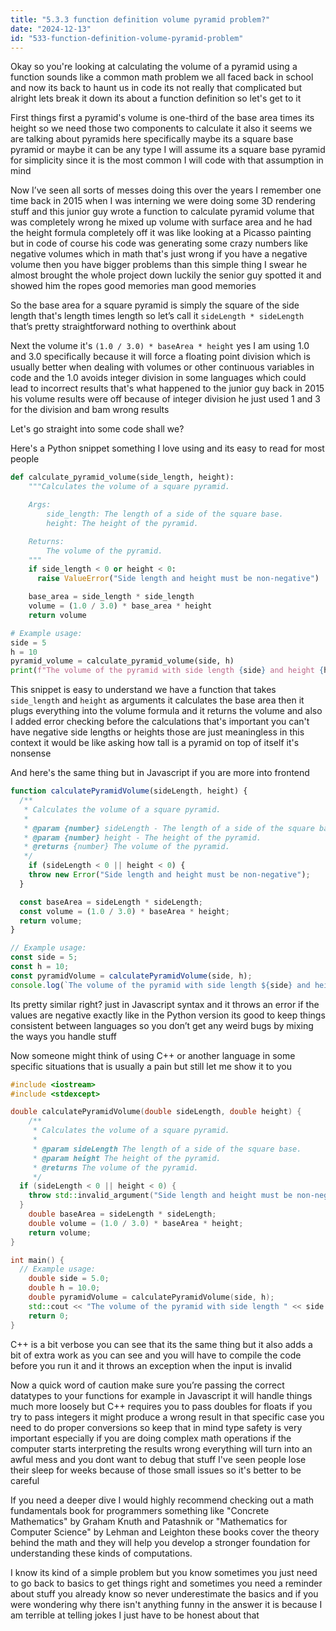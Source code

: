 ```yaml
---
title: "5.3.3 function definition volume pyramid problem?"
date: "2024-12-13"
id: "533-function-definition-volume-pyramid-problem"
---
```


Okay so you're looking at calculating the volume of a pyramid using a function sounds like a common math problem we all faced back in school and now its back to haunt us in code its not really that complicated but alright lets break it down its about a function definition so let's get to it

First things first a pyramid's volume is one-third of the base area times its height so we need those two components to calculate it also it seems we are talking about pyramids here specifically maybe its a square base pyramid or maybe it can be any type I will assume its a square base pyramid for simplicity since it is the most common I will code with that assumption in mind

Now I’ve seen all sorts of messes doing this over the years I remember one time back in 2015 when I was interning we were doing some 3D rendering stuff and this junior guy wrote a function to calculate pyramid volume that was completely wrong he mixed up volume with surface area and he had the height formula completely off it was like looking at a Picasso painting but in code of course his code was generating some crazy numbers like negative volumes which in math that's just wrong if you have a negative volume then you have bigger problems than this simple thing I swear he almost brought the whole project down luckily the senior guy spotted it and showed him the ropes good memories man good memories

So the base area for a square pyramid is simply the square of the side length that's length times length so let’s call it `sideLength * sideLength` that’s pretty straightforward nothing to overthink about

Next the volume it's  `(1.0 / 3.0) * baseArea * height` yes I am using 1.0 and 3.0 specifically because it will force a floating point division which is usually better when dealing with volumes or other continuous variables in code and the 1.0 avoids integer division in some languages which could lead to incorrect results that's what happened to the junior guy back in 2015 his volume results were off because of integer division he just used 1 and 3 for the division and bam wrong results

Let's go straight into some code shall we?

Here's a Python snippet something I love using and its easy to read for most people

```python
def calculate_pyramid_volume(side_length, height):
    """Calculates the volume of a square pyramid.

    Args:
        side_length: The length of a side of the square base.
        height: The height of the pyramid.

    Returns:
        The volume of the pyramid.
    """
    if side_length < 0 or height < 0:
      raise ValueError("Side length and height must be non-negative")

    base_area = side_length * side_length
    volume = (1.0 / 3.0) * base_area * height
    return volume

# Example usage:
side = 5
h = 10
pyramid_volume = calculate_pyramid_volume(side, h)
print(f"The volume of the pyramid with side length {side} and height {h} is: {pyramid_volume}")
```
This snippet is easy to understand we have a function that takes `side_length` and `height` as arguments it calculates the base area then it plugs everything into the volume formula and it returns the volume and also I added error checking before the calculations that's important you can't have negative side lengths or heights those are just meaningless in this context it would be like asking how tall is a pyramid on top of itself it's nonsense

And here's the same thing but in Javascript if you are more into frontend

```javascript
function calculatePyramidVolume(sideLength, height) {
  /**
   * Calculates the volume of a square pyramid.
   *
   * @param {number} sideLength - The length of a side of the square base.
   * @param {number} height - The height of the pyramid.
   * @returns {number} The volume of the pyramid.
   */
    if (sideLength < 0 || height < 0) {
    throw new Error("Side length and height must be non-negative");
  }

  const baseArea = sideLength * sideLength;
  const volume = (1.0 / 3.0) * baseArea * height;
  return volume;
}

// Example usage:
const side = 5;
const h = 10;
const pyramidVolume = calculatePyramidVolume(side, h);
console.log(`The volume of the pyramid with side length ${side} and height ${h} is: ${pyramidVolume}`);
```
Its pretty similar right? just in Javascript syntax and it throws an error if the values are negative exactly like in the Python version its good to keep things consistent between languages so you don’t get any weird bugs by mixing the ways you handle stuff

Now someone might think of using C++ or another language in some specific situations that is usually a pain but still let me show it to you

```cpp
#include <iostream>
#include <stdexcept>

double calculatePyramidVolume(double sideLength, double height) {
    /**
     * Calculates the volume of a square pyramid.
     *
     * @param sideLength The length of a side of the square base.
     * @param height The height of the pyramid.
     * @returns The volume of the pyramid.
     */
  if (sideLength < 0 || height < 0) {
    throw std::invalid_argument("Side length and height must be non-negative");
  }
    double baseArea = sideLength * sideLength;
    double volume = (1.0 / 3.0) * baseArea * height;
    return volume;
}

int main() {
  // Example usage:
    double side = 5.0;
    double h = 10.0;
    double pyramidVolume = calculatePyramidVolume(side, h);
    std::cout << "The volume of the pyramid with side length " << side << " and height " << h << " is: " << pyramidVolume << std::endl;
    return 0;
}
```
C++ is a bit verbose you can see that its the same thing but it also adds a bit of extra work as you can see and you will have to compile the code before you run it and it throws an exception when the input is invalid

Now a quick word of caution make sure you’re passing the correct datatypes to your functions for example in Javascript it will handle things much more loosely but C++ requires you to pass doubles for floats if you try to pass integers it might produce a wrong result in that specific case you need to do proper conversions so keep that in mind type safety is very important especially if you are doing complex math operations if the computer starts interpreting the results wrong everything will turn into an awful mess and you dont want to debug that stuff I've seen people lose their sleep for weeks because of those small issues so it's better to be careful

If you need a deeper dive I would highly recommend checking out a math fundamentals book for programmers something like "Concrete Mathematics" by Graham Knuth and Patashnik or "Mathematics for Computer Science" by Lehman and Leighton these books cover the theory behind the math and they will help you develop a stronger foundation for understanding these kinds of computations.

I know its kind of a simple problem but you know sometimes you just need to go back to basics to get things right and sometimes you need a reminder about stuff you already know so never underestimate the basics and if you were wondering why there isn't anything funny in the answer it is because I am terrible at telling jokes I just have to be honest about that
